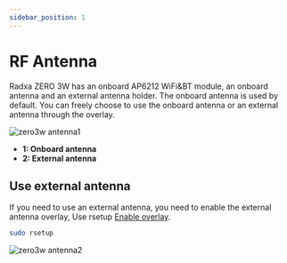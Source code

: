 ```yaml
---
sidebar_position: 1
---
```


# RF Antenna

Radxa ZERO 3W has an onboard AP6212 WiFi&BT module, an onboard antenna and an external antenna holder. The onboard antenna is used by default. You can freely choose to use the onboard antenna or an external antenna through the overlay.

![zero3w antenna1 ](/img/zero/zero3w/zero3w-antenna1.webp)

- **1: Onboard antenna**
- **2: External antenna**

## Use external antenna

If you need to use an external antenna, you need to enable the external antenna overlay, Use rsetup [Enable overlay](/radxa-os/rsetup/devicetree).

```bash
sudo rsetup
```

![zero3w antenna2 ](/img/zero/zero3w/zero3w-antenna2.webp)
